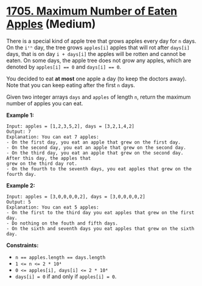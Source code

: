 # [1705. Maximum Number of Eaten Apples][link] (Medium)

[link]: https://leetcode.com/problems/maximum-number-of-eaten-apples/

There is a special kind of apple tree that grows apples every day for `n` days. On the `iᵗʰ` day,
the tree grows `apples[i]` apples that will rot after `days[i]` days, that is on day `i + days[i]`
the apples will be rotten and cannot be eaten. On some days, the apple tree does not grow any
apples, which are denoted by `apples[i] == 0` and `days[i] == 0`.

You decided to eat **at most** one apple a day (to keep the doctors away). Note that you can keep
eating after the first `n` days.

Given two integer arrays `days` and `apples` of length `n`, return the maximum number of apples you
can eat.

**Example 1:**

```
Input: apples = [1,2,3,5,2], days = [3,2,1,4,2]
Output: 7
Explanation: You can eat 7 apples:
- On the first day, you eat an apple that grew on the first day.
- On the second day, you eat an apple that grew on the second day.
- On the third day, you eat an apple that grew on the second day. After this day, the apples that
grew on the third day rot.
- On the fourth to the seventh days, you eat apples that grew on the fourth day.
```

**Example 2:**

```
Input: apples = [3,0,0,0,0,2], days = [3,0,0,0,0,2]
Output: 5
Explanation: You can eat 5 apples:
- On the first to the third day you eat apples that grew on the first day.
- Do nothing on the fouth and fifth days.
- On the sixth and seventh days you eat apples that grew on the sixth day.
```

**Constraints:**

- `n == apples.length == days.length`
- `1 <= n <= 2 * 10⁴`
- `0 <= apples[i], days[i] <= 2 * 10⁴`
- `days[i] = 0` if and only if `apples[i] = 0`.
